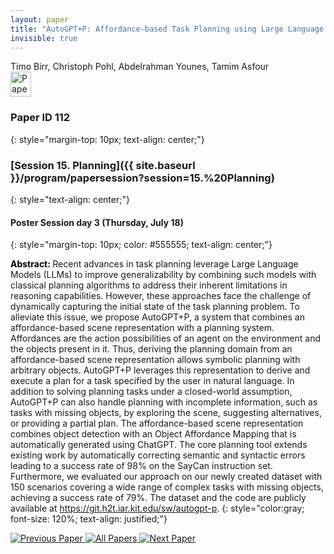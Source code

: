 ```yaml
---
layout: paper
title: "AutoGPT+P: Affordance-based Task Planning using Large Language Models"
invisible: true
---
```

<div class="paper-authors">
<div class="paper-author-box">
    <div class="paper-author-name">Timo Birr, Christoph Pohl, Abdelrahman Younes, Tamim Asfour</div>
    <div class="paper-author-uni"></div>
</div>

</div><div class="paper-pdf">
                <div> <a href="https://enriquecoronadozu.github.io/rssproceedings2024/rss20/p112.pdf"><img src="{{ site.baseurl }}/images/paper_link.png" alt="Paper Website" width = "33"  height = "40"/></a> </div>
                </div>

### Paper ID 112
{: style="margin-top: 10px; text-align: center;"}

### [Session 15. Planning]({{ site.baseurl }}/program/papersession?session=15.%20Planning)
{: style="text-align: center;"}

#### Poster Session day 3 (Thursday, July 18)
{: style="margin-top: 10px; color: #555555; text-align: center;"}

<b style="color: black;">Abstract: </b>Recent advances in task planning leverage Large Language Models (LLMs) to improve generalizability by combining such models with classical planning algorithms to address their inherent limitations in reasoning capabilities. However, these approaches face the challenge of dynamically capturing the initial state of the task planning problem. To alleviate this issue, we propose AutoGPT+P, a system that combines an affordance-based scene representation with a planning system. Affordances are the action possibilities of an agent on the environment and the objects present in it. Thus, deriving the planning domain from an affordance-based scene representation allows symbolic planning with arbitrary objects. AutoGPT+P leverages this representation to derive and execute a plan for a task specified by the user in natural language. In addition to solving planning tasks under a closed-world assumption, AutoGPT+P can also handle planning with incomplete information, such as tasks with missing objects, by exploring the scene, suggesting alternatives, or providing a partial plan. The affordance-based scene representation combines object detection with an Object Affordance Mapping that is automatically generated using ChatGPT. The core planning tool extends existing work by automatically correcting semantic and syntactic errors leading to a success rate of 98% on the SayCan instruction set. Furthermore, we evaluated our approach on our newly created dataset with 150 scenarios covering a wide range of complex tasks with missing objects, achieving a success rate of 79%. The dataset and the code are publicly available at https://git.h2t.iar.kit.edu/sw/autogpt-p.
{: style="color:gray; font-size: 120%; text-align: justified;"}


<div class="paper-menu">
<a href="{{ site.baseurl }}/program/papers/111/"> <img src="{{ site.baseurl }}/images/previous_paper_icon.png" alt="Previous Paper" title="Previous Paper"/> </a>
<a href="{{ site.baseurl }}/program/papers"><img src="{{ site.baseurl }}/images/overview_icon.png" alt="All Papers" title="All Papers"/> </a>
<a href="{{ site.baseurl }}/program/papers/113/"> <img src="{{ site.baseurl }}/images/next_paper_icon.png" alt="Next Paper" title="Next Paper"/> </a>

</div>
